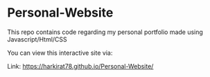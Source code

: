 # Personal-Website

This repo contains code regarding my personal portfolio made using Javascript/Html/CSS

You can view this interactive site via:

Link:  https://harkirat78.github.io/Personal-Website/

